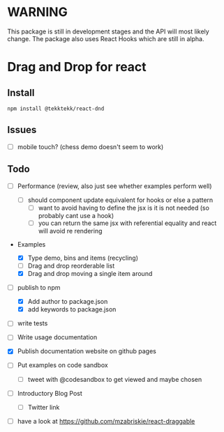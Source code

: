 # WARNING

This package is still in development stages and the API will most likely change. The package also uses React Hooks which are still in alpha.

# Drag and Drop for react

## Install

```
npm install @tekktekk/react-dnd
```

## Issues

- [ ] mobile touch? (chess demo doesn't seem to work)

## Todo

- [ ] Performance (review, also just see whether examples perform well)

  - [ ] should component update equivalent for hooks or else a pattern
    - [ ] want to avoid having to define the jsx is it is not needed (so probably cant use a hook)
    - [ ] you can return the same jsx with referential equality and react will avoid re rendering

- Examples

  - [x] Type demo, bins and items (recycling)
  - [ ] Drag and drop reorderable list
  - [x] Drag and drop moving a single item around

- [ ] publish to npm

  - [x] Add author to package.json
  - [x] add keywords to package.json

- [ ] write tests

- [ ] Write usage documentation

- [x] Publish documentation website on github pages

- [ ] Put examples on code sandbox

  - [ ] tweet with @codesandbox to get viewed and maybe chosen

- [ ] Introductory Blog Post
  - [ ] Twitter link

* [ ] have a look at https://github.com/mzabriskie/react-draggable
